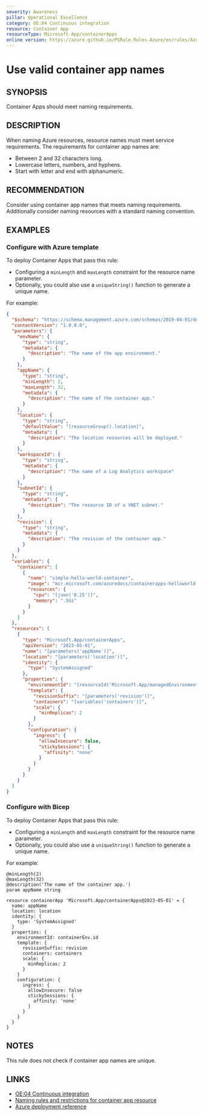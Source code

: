 ```yaml
---
severity: Awareness
pillar: Operational Excellence
category: OE:04 Continuous integration
resource: Container App
resourceType: Microsoft.App/containerApps
online version: https://azure.github.io/PSRule.Rules.Azure/en/rules/Azure.ContainerApp.Name/
---
```


# Use valid container app names

## SYNOPSIS

Container Apps should meet naming requirements.

## DESCRIPTION

When naming Azure resources, resource names must meet service requirements.
The requirements for container app names are:

- Between 2 and 32 characters long.
- Lowercase letters, numbers, and hyphens.
- Start with letter and end with alphanumeric.

## RECOMMENDATION

Consider using container app names that meets naming requirements.
Additionally consider naming resources with a standard naming convention.

## EXAMPLES

### Configure with Azure template

To deploy Container Apps that pass this rule:

- Configuring a `minLength` and `maxLength` constraint for the resource name parameter.
- Optionally, you could also use a `uniqueString()` function to generate a unique name.

For example:

```json
{
  "$schema": "https://schema.management.azure.com/schemas/2019-04-01/deploymentTemplate.json#",
  "contentVersion": "1.0.0.0",
  "parameters": {
    "envName": {
      "type": "string",
      "metadata": {
        "description": "The name of the app environment."
      }
    },
    "appName": {
      "type": "string",
      "minLength": 2,
      "maxLength": 32,
      "metadata": {
        "description": "The name of the container app."
      }
    },
    "location": {
      "type": "string",
      "defaultValue": "[resourceGroup().location]",
      "metadata": {
        "description": "The location resources will be deployed."
      }
    },
    "workspaceId": {
      "type": "string",
      "metadata": {
        "description": "The name of a Log Analytics workspace"
      }
    },
    "subnetId": {
      "type": "string",
      "metadata": {
        "description": "The resource ID of a VNET subnet."
      }
    },
    "revision": {
      "type": "string",
      "metadata": {
        "description": "The revision of the container app."
      }
    }
  },
  "variables": {
    "containers": [
      {
        "name": "simple-hello-world-container",
        "image": "mcr.microsoft.com/azuredocs/containerapps-helloworld:latest",
        "resources": {
          "cpu": "[json('0.25')]",
          "memory": ".5Gi"
        }
      }
    ]
  },
  "resources": [
    {
      "type": "Microsoft.App/containerApps",
      "apiVersion": "2023-05-01",
      "name": "[parameters('appName')]",
      "location": "[parameters('location')]",
      "identity": {
        "type": "SystemAssigned"
      },
      "properties": {
        "environmentId": "[resourceId('Microsoft.App/managedEnvironments', parameters('envName'))]",
        "template": {
          "revisionSuffix": "[parameters('revision')]",
          "containers": "[variables('containers')]",
          "scale": {
            "minReplicas": 2
          }
        },
        "configuration": {
          "ingress": {
            "allowInsecure": false,
            "stickySessions": {
              "affinity": "none"
            }
          }
        }
      }
    }
  ]
}
```

### Configure with Bicep

To deploy Container Apps that pass this rule:

- Configuring a `minLength` and `maxLength` constraint for the resource name parameter.
- Optionally, you could also use a `uniqueString()` function to generate a unique name.

For example:

```bicep
@minLength(2)
@maxLength(32)
@description('The name of the container app.')
param appName string

resource containerApp 'Microsoft.App/containerApps@2023-05-01' = {
  name: appName
  location: location
  identity: {
    type: 'SystemAssigned'
  }
  properties: {
    environmentId: containerEnv.id
    template: {
      revisionSuffix: revision
      containers: containers
      scale: {
        minReplicas: 2
      }
    }
    configuration: {
      ingress: {
        allowInsecure: false
        stickySessions: {
          affinity: 'none'
        }
      }
    }
  }
}
```

<!-- external:avm avm/res/app/container-app:0.11.0 name -->

## NOTES

This rule does not check if container app names are unique.

## LINKS

- [OE:04 Continuous integration](https://learn.microsoft.com/azure/well-architected/operational-excellence/release-engineering-continuous-integration)
- [Naming rules and restrictions for container app resource](https://learn.microsoft.com/azure/azure-resource-manager/management/resource-name-rules#microsoftapp)
- [Azure deployment reference](https://learn.microsoft.com/azure/templates/microsoft.app/containerapps)
